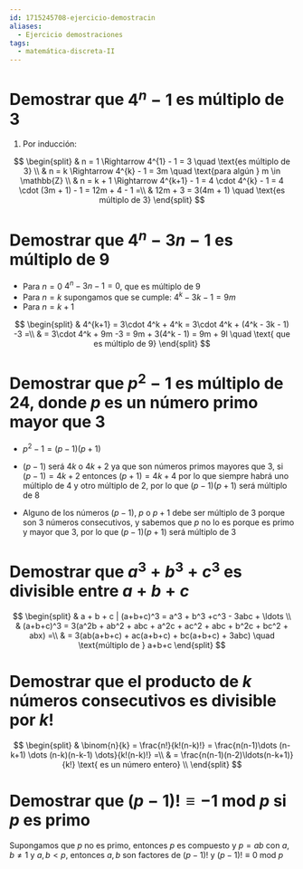 ```yaml
---
id: 1715245708-ejercicio-demostracin
aliases:
  - Ejercicio demostraciones
tags:
  - matemática-discreta-II
---
```


# Demostrar que $4^{n} - 1$ es múltiplo de 3

1. Por inducción:

$$
\begin{split}
    & n = 1 \Rightarrow 4^{1} - 1 = 3 \quad \text{es múltiplo de 3} \\
    & n = k \Rightarrow 4^{k} - 1 = 3m \quad \text{para algún } m \in \mathbb{Z} \\
	& n = k + 1 \Rightarrow 4^{k+1} - 1 = 4 \cdot 4^{k} - 1 = 4 \cdot (3m + 1) - 1 = 12m + 4 - 1 =\\
	&  12m + 3 = 3(4m + 1) \quad \text{es múltiplo de 3}
\end{split}
$$

# Demostrar que $4^n - 3n - 1$ es múltiplo de 9

- Para $n=0$ $4^n - 3n - 1 = 0$, que es múltiplo de $9$
- Para $n=k$ supongamos que se cumple: $4^k - 3k - 1 = 9m$
- Para $n=k+1$ 

$$
\begin{split}
	& 4^{k+1} = 3\cdot 4^k + 4^k = 3\cdot 4^k + (4^k - 3k - 1) -3 =\\
	& = 3\cdot 4^k + 9m -3 = 9m + 3(4^k - 1) = 9m + 9l \quad \text{ que es múltiplo de 9}
\end{split}
$$

# Demostrar que $p^2 - 1$ es múltiplo de 24, donde $p$ es un número primo mayor que 3

- $p^2 - 1 = (p-1)(p+1)$

- $(p-1)$ será $4k$ o $4k + 2$ ya que son números primos mayores que 3, si $(p-1) = 4k+2$ entonces $(p+1)=4k+4$ por lo que siempre habrá uno múltiplo de 4 y otro múltiplo de 2, por lo que $(p-1)(p+1)$ será múltiplo de 8
- Alguno de los números $(p-1)$, $p$ o $p+1$ debe ser múltiplo de 3 porque son 3 números consecutivos, y sabemos que $p$ no lo es porque es primo y mayor que 3, por lo que $(p-1)(p+1)$ será múltiplo de 3

# Demostrar que $a^3 + b^3 + c^3$ es divisible entre $a+b+c$
$$
\begin{split}
    & a + b + c | (a+b+c)^3 = a^3 + b^3 +c^3 - 3abc + \ldots \\
    & (a+b+c)^3 = 3(a^2b + ab^2 + abc + a^2c + ac^2 + abc + b^2c + bc^2 + abx) =\\
    & = 3(ab(a+b+c) + ac(a+b+c) + bc(a+b+c) + 3abc) \quad \text{múltiplo de } a+b+c
\end{split}
$$

# Demostrar que el producto de $k$ números consecutivos es divisible por $k!$

$$
\begin{split}
    & \binom{n}{k} = \frac{n!}{k!(n-k)!} = \frac{n(n-1)\dots (n-k+1) \dots (n-k)(n-k-1) \dots}{k!(n-k)!} =\\
    & = \frac{n(n-1)(n-2)\ldots(n-k+1)}{k!} \text{ es un número entero} \\
\end{split}
$$

# Demostrar que $(p-1)! \equiv -1 \text{ mod } p$ si $p$ es primo

Supongamos que $p$ no es primo, entonces $p$ es compuesto y $p = ab$ con $a,b \neq 1$ y $a,b < p$, entonces $a,b$ son factores de $(p-1)!$ y $(p-1)! \equiv 0 \text{ mod } p$
